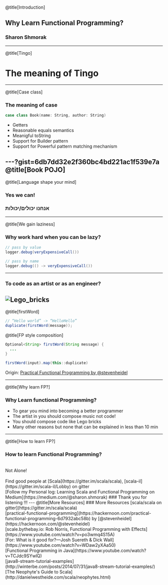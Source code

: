 @title[Introduction]
## Why Learn Functional Programming?

### Sharon Shmorak
---
@title[Tingo]
# The meaning of Tingo
---
@title[Case class]
### The meaning of case
```scala
case class Book(name: String, author: String)
```
* Getters
* Reasonable equals semantics 
* Meanigful toString
* Support for Builder pattern
* Support for Powerful pattern matching mechanism 

---?gist=6db7dd32e2f360bc4bd221ac1f539e7a
@title[Book POJO]
---
@title[Language shape your mind]
### Yes we can!
### אנחנו יכולים/יכולות
---
@title[We gain laziness]
### Why work hard when you can be lazy?
```java
// pass by value
logger.debug(veryExpensiveCall())
```
```java
// pass by name 
logger.debug(() -> veryExpensiveCall())
```
---
### To code as an artist or as an engineer? 
![Lego_bricks](https://upload.wikimedia.org/wikipedia/commons/thumb/1/19/Lego_bricks.jpg/640px-Lego_bricks.jpg)
---
@title[firstWord]
```java
// “Hello world” -> “HelloHello”
duplicate(firstWord(message));
```
@title[FP style composition]
```java
Optional<String> firstWord(String message) {
  ...
}
```
```java
firstWord(input).map(this::duplicate)
```

Origin: [Practical Functional Programming by @stevenheidel](https://hackernoon.com/practical-functional-programming-6d7932abc58b)

---
@title[Why learn FP?]
### Why Learn functional Programming?
* To gear you mind into becoming a better programmer
* The artist in you should compose music not code! 
* You should compose code like Lego bricks
* Many other reasons but none that can be explained in less than 10 min
---
@title[How to learn FP?]
### How to learn Functional Programming?
<br>
Not Alone! 
<br>
<br>
Find good people at [Scala](https://gitter.im/scala/scala), [scala-il](https://gitter.im/scala-il/Lobby) on gitter
<br>
[Follow my Personal log: Learning Scala and Functional Programming on Medium](https://medium.com/@sharon.shmorak)
### Thank you for listening !!!
---
@title[More Resources]
### More Resources 
[scala/scala on gitter](https://gitter.im/scala/scala)
<br>
[practical-functional-programming](https://hackernoon.com/practical-functional-programming-6d7932abc58b) by [@stevenheidel](https://hackernoon.com/@stevenheidel)
<br>
[scale.bythebay.io: Rob Norris, Functional Programming with Effects](https://www.youtube.com/watch?v=po3wmq4S15A)
<br>
[For: What is it good for?—Josh Suereth & Dick Wall](https://www.youtube.com/watch?v=WDaw2yXAa50)
<br>
[Functional Programming in Java](https://www.youtube.com/watch?v=TCJdc9SYwlQ)
<br>
[java8-stream-tutorial-examples](http://winterbe.com/posts/2014/07/31/java8-stream-tutorial-examples/)
<br>
[The Neophyte's Guide to Scala](http://danielwestheide.com/scala/neophytes.html)
<br>
